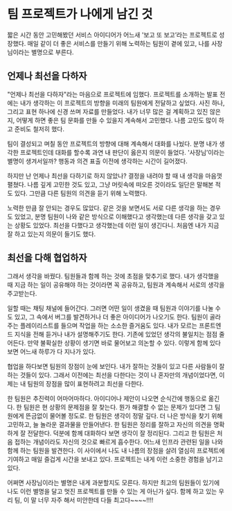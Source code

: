 # 팀 프로젝트가 나에게 남긴 것

짧은 시간 동안 고민해봤던 서비스 아이디어가 어느새 '보고 또 보고’라는 프로젝트로 성장했다. 매일 같이 더 좋은 서비스를 만들기 위해 노력하는 팀원이 곁에 있고, 나를 사장님이라는 별명으로 부른다.

## 언제나 최선을 다하자

"언제나 최선을 다하자"라는 마음으로 프로젝트에 임했다. 프로젝트를 소개하는 발표 전에는 내가 생각하는 이 프로젝트의 방향을 미래의 팀원에게 전달하고 싶었다. 사진 하나, 그리고 표현 하나에 신경 쓰며 자료를 만들었다. 내가 너무 많은 걸 계획하고 있진 않은지, 어떻게 하면 좋은 팀 문화를 만들 수 있을지 계속해서 고민했다. 나름 고민도 많이 하고 준비도 철저히 했다.

팀이 결성되고 며칠 동안 프로젝트의 방향에 대해 계속해서 대화를 나눴다. 분명 내가 생각한 프로젝트인데 대화를 할수록 과연 내 판단이 옳은지 의문이 들었다. '사장님’이라는 별명이 생겨서일까? 행동과 의견 표출 이전에 생각하는 시간이 길어졌다.

하지만 난 언제나 최선을 다하기로 하지 않았나? 결정을 내려야 할 때 내 생각을 마음껏 펼쳤다. 나름 깊게 고민한 것도 있고, 그냥 머릿속에 떠오른 것이라도 일단은 말해본 적도 있다. 그만큼 다른 팀원의 의견을 듣기 위해 노력했다.

노력한 만큼 잘 안되는 경우도 많았다. 같은 것을 보면서도 서로 다른 생각을 하는 경우도 있었고, 분명 팀원이 나와 같은 방식으로 이해했다고 생각했는데 다른 생각을 갖고 있는 상황도 있었다. 최선을 다했다고 생각했는데 이런 일이 생긴다니. 처음엔 내가 지금 잘 하고 있는지 의문이 들기도 했다.

## 최선을 다해 협업하자

그래서 생각을 바꿨다. 팀원들과 함께 하는 것에 초점을 맞추기로 했다. 내가 생각했을 때 지금 하는 일이 공유해야 하는 것이라면 꼭 공유하고, 팀원과 계속해서 서로의 생각을 주고받는다.

일할 때는 채팅 채널에 들어간다. 그러면 어떤 일이 생겼을 때 팀원과 이야기를 나눌 수도 있고, 그 속에서 버그를 발견하거나 더 좋은 아이디어가 나오기도 한다. 팀원이 골라주는 플레이리스트를 들으며 작업을 하는 소소한 즐거움도 있다. 내가 모르는 프론트엔드 지식을 전해 듣거나 내가 설명해주기도 한다. 기존에 있었던 생각의 불일치는 점점 줄어든다. 만약 불확실한 상황이 생기면 바로 물어보고 의논할 수 있다. 이렇게 함께 있다 보면 어느새 하루가 다 지나가 있다.

협업을 하다보면 팀원의 장점이 눈에 보인다. 내가 잘하는 것들이 있고 다른 사람들이 잘하는 것들이 있다. 그래서 이전에는 최선을 다한다는 것이 나 혼자만의 개념이었다면, 이제는 내 팀원의 장점을 많이 표현하려고 최선을 다한다.

한 팀원은 추진력이 어마어마하다. 아이디어나 제안이 나오면 순식간에 행동으로 옮긴다. 한 팀원은 현 상황의 문제점을 잘 찾는다. 뭔가 해결할 수 없는 문제가 있다면 그 팀원에게 뜬금없이 물어볼 정도로. 한 팀원은 생각이 정말 깊다. 더 나은 방식을 찾기 위해 고민하고, 늘 놀라운 결과물을 만들어낸다. 한 팀원은 정리를 잘하고 자신의 의견을 명확하게 잘 전달한다. 덕분에 함께 대화하다 보면 생각이 잘 정리된다. 그리고 한 팀원은 처음 접하는 개념이라도 자신의 것으로 빠르게 흡수한다. 어느새 인프라 관련된 일을 나와 함께 하는 팀원을 발견한다. 이 사이에서 나도 내 나름의 장점을 살려 열심히 프로젝트에 기여하고 매일 즐겁게 시간을 보내고 있다. 프로젝트는 내게 이런 소중한 경험을 남기고 있다.

어쩌면 사장님이라는 별명은 내게 과분할지도 모른다. 하지만 최고의 팀원들이 있기에 나도 이런 별명을 달고 멋진 프로젝트를 만들 수 있는 게 아닌가 싶다. 함께 하고 있는 우리 팀, 이 말 너무 자주 해서 미안한데 다들 최고다~~~~!!!!
